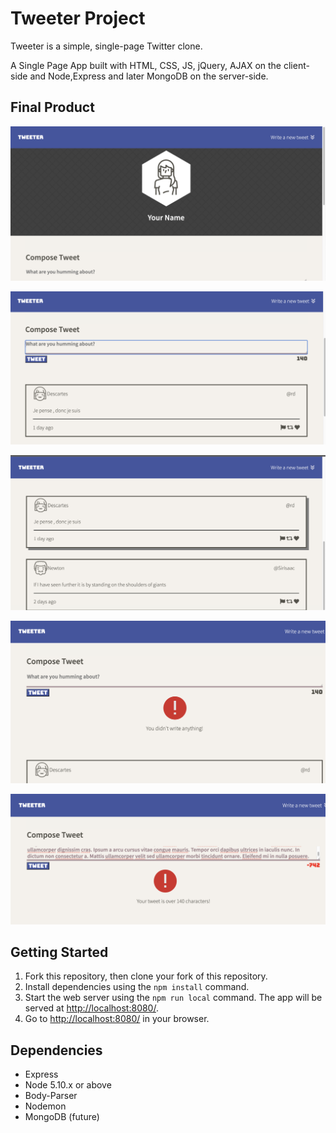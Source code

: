 # Tweeter Project

Tweeter is a simple, single-page Twitter clone.

A Single Page App built with HTML, CSS, JS, jQuery, AJAX on the client-side and Node,Express and later MongoDB on the server-side.

## Final Product 
!["Screenshot of header and nav bar"](https://github.com/ohgeejoe/tweeter/blob/master/docs/header-nav.png?raw=true)

!["Screenshot of tweet compose"](https://github.com/ohgeejoe/tweeter/blob/master/docs/compose.png?raw=true)

!["Screenshot of tweets"](https://github.com/ohgeejoe/tweeter/blob/master/docs/tweets.png?raw=true)

!["Screenshot of no character error"](https://github.com/ohgeejoe/tweeter/blob/master/docs/nochar.png?raw=true)

!["Screenshot of over character limit error"](https://github.com/ohgeejoe/tweeter/blob/master/docs/Overchar.png?raw=true)





## Getting Started

1. Fork this repository, then clone your fork of this repository.
2. Install dependencies using the `npm install` command.
3. Start the web server using the `npm run local` command. The app will be served at <http://localhost:8080/>.
4. Go to <http://localhost:8080/> in your browser.

## Dependencies

- Express
- Node 5.10.x or above
- Body-Parser
- Nodemon
- MongoDB (future)
